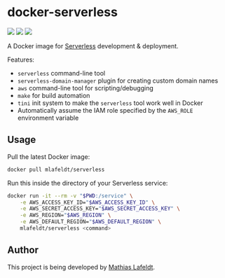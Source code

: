 # docker-serverless

[![](https://images.microbadger.com/badges/image/mlafeldt/serverless.svg)](https://microbadger.com/images/mlafeldt/serverless)
[![](https://quay.io/repository/mlafeldt/serverless/status)](https://quay.io/repository/mlafeldt/serverless)
[![](https://img.shields.io/docker/pulls/mlafeldt/serverless.svg?maxAge=604800)](https://hub.docker.com/r/mlafeldt/serverless/)

A Docker image for [Serverless](https://serverless.com/framework/) development & deployment.

Features:

* `serverless` command-line tool
* `serverless-domain-manager` plugin for creating custom domain names
* `aws` command-line tool for scripting/debugging
* `make` for build automation
* `tini` init system to make the `serverless` tool work well in Docker
* Automatically assume the IAM role specified by the `AWS_ROLE` environment variable

## Usage

Pull the latest Docker image:

```bash
docker pull mlafeldt/serverless
```

Run this inside the directory of your Serverless service:

```bash
docker run -it --rm -v "$PWD:/service" \
    -e AWS_ACCESS_KEY_ID="$AWS_ACCESS_KEY_ID" \
    -e AWS_SECRET_ACCESS_KEY="$AWS_SECRET_ACCESS_KEY" \
    -e AWS_REGION="$AWS_REGION" \
    -e AWS_DEFAULT_REGION="$AWS_DEFAULT_REGION" \
    mlafeldt/serverless <command>
```

## Author

This project is being developed by [Mathias Lafeldt](https://twitter.com/mlafeldt).
